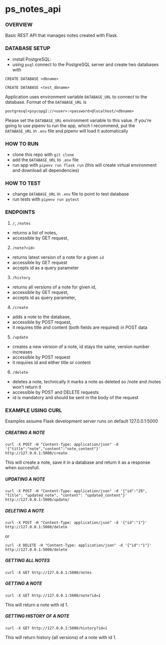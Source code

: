 # ps_notes_api

### OVERVIEW
Basic REST API that manages notes created with Flask.

### DATABASE SETUP

- install PostgreSQL:
- using `psql` connect to the PostgreSQL server and create two databases with

`CREATE DATABASE <dbname>`

`CREATE DATABASE <test_dbname>`

Application uses environment variable `DATABASE_URL` to connect to the database.
Format of the `DATABASE_URL` is

`postgresql+psycopg2://<user>:<password>@localhost/<dbname>`

Please set the `DATABASE_URL` environment variable to this value. If you're going to use pipenv to run the app,
which I recommend, put the `DATABASE_URL` in `.env` file and pipenv will load it automatically

### HOW TO RUN

- clone this repo with `git clone`
- add the `DATABASE_URL` to `.env` file
- run app with `pipenv run flask run` (this will create virtual environment and download all dependencies)

### HOW TO TEST

- change `DATABASE_URL` in `.env` file to point to test database
- run tests with `pipenv run pytest`

### ENDPOINTS
1. `/`, `/notes`
 - returns a list of notes,
 - accessible by GET request,
2. `/note?<id>`
 - returns latest version of a note for a given `id`
 - accessible by GET request
 - accepts id as a query parameter
3. `/history`
 - returns all versions of a note for given id,
 - accessible by GET request,
 - accepts id as query parameter,
4. `/create`
 - adds a note to the database,
 - accessible by POST request,
 - it requires title and content (both fields are required) in POST data
5. `/update`
 - creates a new version of a note, id stays the same, version number increases
 - accessible by POST request
 - it requires id and either title or content
6. `/delete`
 - deletes a note, technically it marks a note as deleted so /note and /notes won't return it
 - accessible by POST and DELETE requests
 - id is mandatory and should be sent in the body of the request
 
### EXAMPLE USING CURL

Examples assume Flask development server runs on default 127.0.0.1:5000

##### CREATING A NOTE
`curl -X POST -H "Content-Type: application/json" -d '{"title":"note","content":"note_content"}' http://127.0.0.1:5000/create`

This will create a note, save it in a database and return it as a response when succesfull.

##### UPDATING A NOTE

`curl -X POST -H "Content-Type: application/json" -d '{"id":"29", "title": "updated_note", "content": "updated_content"}' http://127.0.0.1:5000/update/`

##### DELETING A NOTE
`curl -X POST -H "Content-Type: application/json" -d '{"id":"1"}' http://127.0.0.1:5000/delete`

or

`curl -X DELETE -H "Content-Type: application/json" -d '{"id":"1"}' http://127.0.0.1:5000/delete`
##### GETTING ALL NOTES
`curl -X GET http://127.0.0.1:5000/notes`
##### GETTING A NOTE
`curl -X GET http://127.0.0.1:5000/note?id=1`

This will return a note with id 1.

##### GETTING HISTORY OF A NOTE
`curl -X GET http://127.0.0.1:5000/history?id=1`

This will return history (all versions) of a note with id 1.
